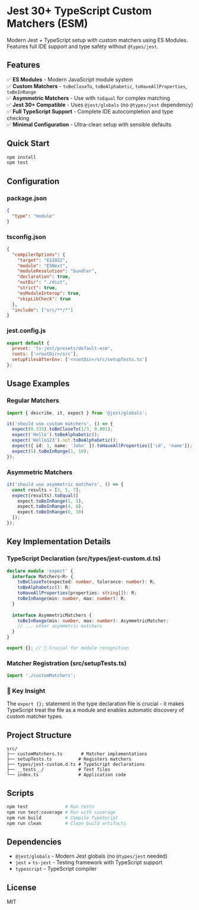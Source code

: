 # Jest 30+ TypeScript Custom Matchers (ESM)

Modern Jest + TypeScript setup with custom matchers using ES Modules. Features full IDE support and type safety without `@types/jest`.

## Features

✅ **ES Modules** - Modern JavaScript module system  
✅ **Custom Matchers** - `toBeCloseTo`, `toBeAlphabetic`, `toHaveAllProperties`, `toBeInRange`  
✅ **Asymmetric Matchers** - Use with `toEqual` for complex matching  
✅ **Jest 30+ Compatible** - Uses `@jest/globals` (no `@types/jest` dependency)  
✅ **Full TypeScript Support** - Complete IDE autocompletion and type checking  
✅ **Minimal Configuration** - Ultra-clean setup with sensible defaults  

## Quick Start

```bash
npm install
npm test
```

## Configuration

### package.json
```json
{
  "type": "module"
}
```

### tsconfig.json
```json
{
  "compilerOptions": {
    "target": "ES2022",
    "module": "ESNext", 
    "moduleResolution": "bundler",
    "declaration": true,
    "outDir": "./dist",
    "strict": true,
    "esModuleInterop": true,
    "skipLibCheck": true
  },
  "include": ["src/**/*"]
}
```

### jest.config.js
```javascript
export default {
  preset: 'ts-jest/presets/default-esm',
  roots: ['<rootDir>/src'],
  setupFilesAfterEnv: ['<rootDir>/src/setupTests.ts']
};
```

## Usage Examples

### Regular Matchers
```typescript
import { describe, it, expect } from '@jest/globals';

it('should use custom matchers', () => {
  expect(0.333).toBeCloseTo(1/3, 0.001);
  expect('Hello').toBeAlphabetic();
  expect('Hello123').not.toBeAlphabetic();
  expect({ id: 1, name: 'John' }).toHaveAllProperties(['id', 'name']);
  expect(5).toBeInRange(1, 10);
});
```

### Asymmetric Matchers
```typescript
it('should use asymmetric matchers', () => {
  const results = [3, 5, 7];
  expect(results).toEqual([
    expect.toBeInRange(1, 5),
    expect.toBeInRange(4, 8), 
    expect.toBeInRange(6, 10)
  ]);
});
```

## Key Implementation Details

### TypeScript Declaration (src/types/jest-custom.d.ts)
```typescript
declare module 'expect' {
  interface Matchers<R> {
    toBeCloseTo(expected: number, tolerance: number): R;
    toBeAlphabetic(): R;
    toHaveAllProperties(properties: string[]): R;
    toBeInRange(min: number, max: number): R;
  }
  
  interface AsymmetricMatchers {
    toBeInRange(min: number, max: number): AsymmetricMatcher;
    // ... other asymmetric matchers
  }
}

export {}; // 🔑 Crucial for module recognition
```

### Matcher Registration (src/setupTests.ts)
```typescript
import './customMatchers';
```

### 🔑 Key Insight
The `export {};` statement in the type declaration file is crucial - it makes TypeScript treat the file as a module and enables automatic discovery of custom matcher types.

## Project Structure
```
src/
├── customMatchers.ts       # Matcher implementations
├── setupTests.ts          # Registers matchers  
├── types/jest-custom.d.ts # TypeScript declarations
├── __tests__/             # Test files
└── index.ts               # Application code
```

## Scripts
```bash
npm test              # Run tests
npm run test:coverage # Run with coverage
npm run build         # Compile TypeScript
npm run clean         # Clean build artifacts
```

## Dependencies
- `@jest/globals` - Modern Jest globals (no `@types/jest` needed)
- `jest` + `ts-jest` - Testing framework with TypeScript support
- `typescript` - TypeScript compiler

## License
MIT
